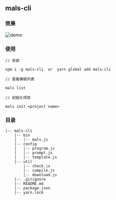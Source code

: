 ## mals-cli

### 效果
![demo](/demo.gif)
### 使用

```shell
// 安装

npm i -g mals-cli  or  yarn global add mals-cli

// 查看模板列表

mals list

// 初始化项目

mals init <project name> 

```

### 目录

```
|-- mals-cli
    |-- bin
    |   |-- mals.js
    |-- config
    |   |-- program.js 
    |   |-- prompt.js
    |   |-- template.js
    |-- util
        |-- check.js 
        |-- compile.js
        |-- download.js
    |-- .gitignore
    |-- README.md
    |-- package.json
    |-- yarn.lock
```